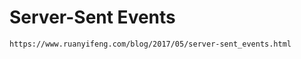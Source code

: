 # Server-Sent Events

<!--
 * @Author: rich1e
 * @Date: 2022-08-01 20:01:53
 * @LastEditors: rich1e
 * @LastEditTime: 2022-08-01 20:02:18
-->

```markdown
https://www.ruanyifeng.com/blog/2017/05/server-sent_events.html
```
